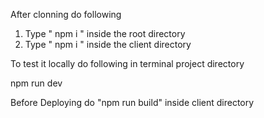 After clonning do following

1. Type  " npm i " inside the root directory  
2. Type " npm i " inside the client directory

To test it locally do following in terminal project directory

npm run dev

Before Deploying do "npm run build" inside client directory

